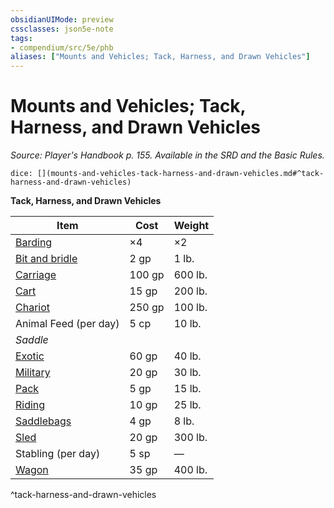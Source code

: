```yaml
---
obsidianUIMode: preview
cssclasses: json5e-note
tags:
- compendium/src/5e/phb
aliases: ["Mounts and Vehicles; Tack, Harness, and Drawn Vehicles"]
---
```

# Mounts and Vehicles; Tack, Harness, and Drawn Vehicles
*Source: Player's Handbook p. 155. Available in the SRD and the Basic Rules.* 

`dice: [](mounts-and-vehicles-tack-harness-and-drawn-vehicles.md#^tack-harness-and-drawn-vehicles)`

**Tack, Harness, and Drawn Vehicles**

| Item | Cost | Weight |
|------|------|--------|
| [Barding](/2-Mechanics/CLI/items/barding.md) | ×4 | ×2 |
| [Bit and bridle](/2-Mechanics/CLI/items/bit-and-bridle.md) | 2 gp | 1 lb. |
| [Carriage](/2-Mechanics/CLI/items/carriage.md) | 100 gp | 600 lb. |
| [Cart](/2-Mechanics/CLI/items/cart.md) | 15 gp | 200 lb. |
| [Chariot](/2-Mechanics/CLI/items/chariot.md) | 250 gp | 100 lb. |
| Animal Feed (per day) | 5 cp | 10 lb. |
| *Saddle* |  |  |
| [Exotic](/2-Mechanics/CLI/items/exotic-saddle.md) | 60 gp | 40 lb. |
| [Military](/2-Mechanics/CLI/items/military-saddle.md) | 20 gp | 30 lb. |
| [Pack](/2-Mechanics/CLI/items/pack-saddle.md) | 5 gp | 15 lb. |
| [Riding](/2-Mechanics/CLI/items/riding-saddle.md) | 10 gp | 25 lb. |
| [Saddlebags](/2-Mechanics/CLI/items/saddlebags.md) | 4 gp | 8 lb. |
| [Sled](/2-Mechanics/CLI/items/sled.md) | 20 gp | 300 lb. |
| Stabling (per day) | 5 sp | — |
| [Wagon](/2-Mechanics/CLI/items/wagon.md) | 35 gp | 400 lb. |
^tack-harness-and-drawn-vehicles